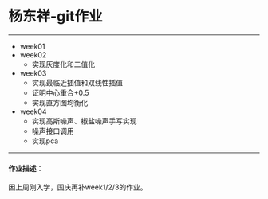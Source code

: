 # 杨东祥-git作业
---
* week01
* week02
  * 实现灰度化和二值化
* week03
  * 实现最临近插值和双线性插值
  * 证明中心重合+0.5
  * 实现直方图均衡化
* week04
  * 实现高斯噪声、椒盐噪声手写实现
  * 噪声接口调用
  * 实现pca

---
#### 作业描述：
因上周刚入学，国庆再补week1/2/3的作业。


